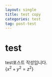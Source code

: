 ```yaml
---
layout: single
title: test copy
categories: test
tag: post-test
---
```


# test

test포스트 작성입니다.  
$\{x^2+y^2=z^2\}$
